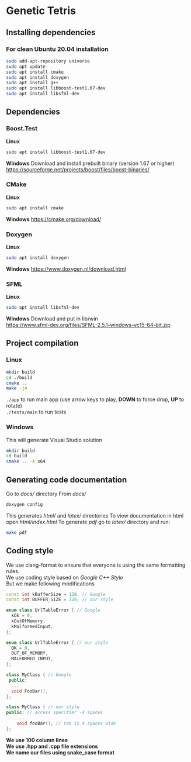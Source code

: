 # Genetic Tetris

## Installing dependencies
### For clean Ubuntu 20.04 installation
```sh
sudo add-apt-repository universe
sudo apt update
sudo apt install cmake
sudo apt install doxygen
sudo apt install g++
sudo apt install libboost-test1.67-dev
sudo apt install libsfml-dev
```

## Dependencies
### Boost.Test
**Linux**
```sh
sudo apt install libboost-test1.67-dev
```
**Windows**
Download and install prebuilt binary (version 1.67 or higher) <br>
https://sourceforge.net/projects/boost/files/boost-binaries/

### CMake
**Linux**
```sh
sudo apt install cmake
```
**Windows**
https://cmake.org/download/

### Doxygen
**Linux**
```sh
sudo apt install doxygen
```
**Windows**
https://www.doxygen.nl/download.html

### SFML
**Linux**
```sh
sudo apt install libsfml-dev
```
**Windows**
Download and put in lib/win <br>
https://www.sfml-dev.org/files/SFML-2.5.1-windows-vc15-64-bit.zip


## Project compilation
### Linux
```sh
mkdir build
cd ./build
cmake ..
make -j4
```
`./app` to run main app (use arrow keys to play, **DOWN** to force drop, **UP** to rotate) <br>
`./tests/main` to run tests

### Windows
This will generate Visual Studio solution
```sh
mkdir build
cd build
cmake .. -A x64
```


## Generating code documentation
Go to *docs/* directory
From *docs/*
```sh
doxygen config
```
This generates *html/* and *latex/* directories
To view documentation in html open *html/index.html*
To generate *pdf* go to *latex/* directory and run:
```sh
make pdf
```


## Coding style
We use clang-format to ensure that everyone is using the same formatting rules. <br>
We use coding style based on *Google C++ Style* <br>
But we make following modifications <br>
```c++
const int kBufferSize = 128; // Google
const int BUFFER_SIZE = 128; // our style

enum class UrlTableError { // Google
  kOk = 0,
  kOutOfMemory,
  kMalformedInput,
};

enum class UrlTableError { // our style
  OK = 0,
  OUT_OF_MEMORY,
  MALFORMED_INPUT,
};

class MyClass { // Google
 public:
  ...
  void FooBar();
};

class MyClass { // our style
public: // access specifier -4 spaces
    ...
    void fooBar(); // tab is 4 spaces wide
};
```
**We use 100 column lines** <br>
**We use .hpp and .cpp file extensions** <br>
**We name our files using snake_case format** <br>
